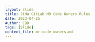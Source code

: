 ```yaml
---
layout: slide
title: JiHu GitLab MR Code Owners Rules
date: 2023-04-25
Author: CBD
tags: [Slide]
content_file: mr-code-owners.md
---
```

